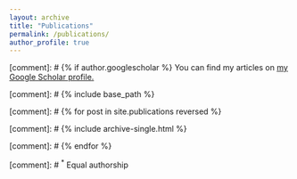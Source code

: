 ```yaml
---
layout: archive
title: "Publications"
permalink: /publications/
author_profile: true
---
```


[comment]: # {% if author.googlescholar %}
  You can find my articles on <u><a href="{{author.googlescholar}}">my Google Scholar profile</a>.</u>

[comment]: # {% include base_path %}

[comment]: # {% for post in site.publications reversed %}

[comment]: # {% include archive-single.html %}

[comment]: # {% endfor %}

[comment]: # <sup>*</sup> Equal authorship
